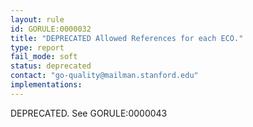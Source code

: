 ```yaml
---
layout: rule
id: GORULE:0000032
title: "DEPRECATED Allowed References for each ECO."
type: report
fail_mode: soft
status: deprecated
contact: "go-quality@mailman.stanford.edu"
implementations:
---
```

DEPRECATED. See GORULE:0000043
